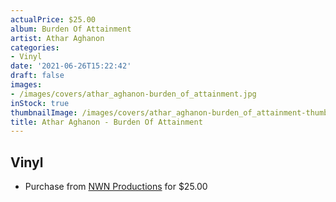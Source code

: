 ```yaml
---
actualPrice: $25.00
album: Burden Of Attainment
artist: Athar Aghanon
categories:
- Vinyl
date: '2021-06-26T15:22:42'
draft: false
images:
- /images/covers/athar_aghanon-burden_of_attainment.jpg
inStock: true
thumbnailImage: /images/covers/athar_aghanon-burden_of_attainment-thumb.jpg
title: Athar Aghanon - Burden Of Attainment
---
```


## Vinyl
* Purchase from [NWN Productions](http://shop.nwnprod.com/index.php?route=product/product&path=75&product_id=15847&sort=pd.name&order=ASC) for $25.00
